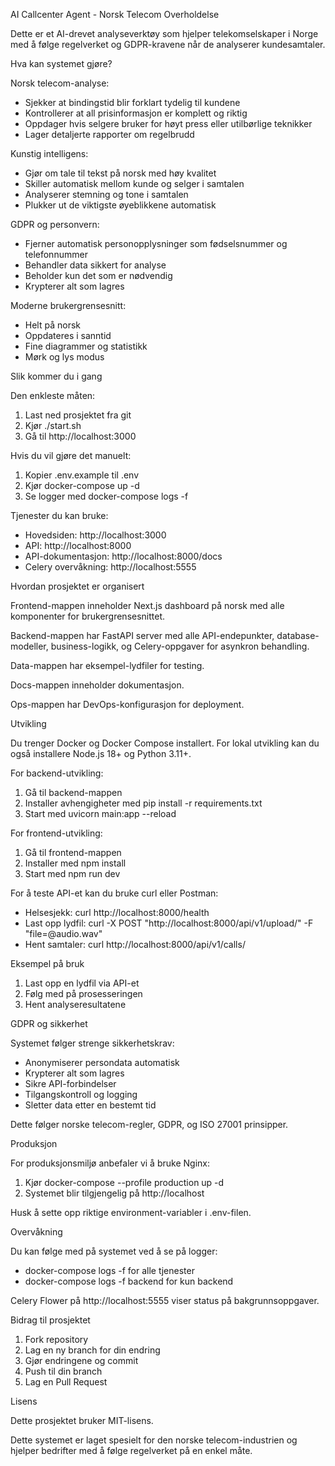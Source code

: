 AI Callcenter Agent - Norsk Telecom Overholdelse

Dette er et AI-drevet analyseverktøy som hjelper telekomselskaper i Norge med å følge regelverket og GDPR-kravene når de analyserer kundesamtaler.

Hva kan systemet gjøre?

Norsk telecom-analyse:
- Sjekker at bindingstid blir forklart tydelig til kundene
- Kontrollerer at all prisinformasjon er komplett og riktig
- Oppdager hvis selgere bruker for høyt press eller utilbørlige teknikker
- Lager detaljerte rapporter om regelbrudd

Kunstig intelligens:
- Gjør om tale til tekst på norsk med høy kvalitet
- Skiller automatisk mellom kunde og selger i samtalen
- Analyserer stemning og tone i samtalen
- Plukker ut de viktigste øyeblikkene automatisk

GDPR og personvern:
- Fjerner automatisk personopplysninger som fødselsnummer og telefonnummer
- Behandler data sikkert for analyse
- Beholder kun det som er nødvendig
- Krypterer alt som lagres

Moderne brukergrensesnitt:
- Helt på norsk
- Oppdateres i sanntid
- Fine diagrammer og statistikk
- Mørk og lys modus

Slik kommer du i gang

Den enkleste måten:
1. Last ned prosjektet fra git
2. Kjør ./start.sh
3. Gå til http://localhost:3000

Hvis du vil gjøre det manuelt:
1. Kopier .env.example til .env
2. Kjør docker-compose up -d
3. Se logger med docker-compose logs -f

Tjenester du kan bruke:
- Hovedsiden: http://localhost:3000
- API: http://localhost:8000
- API-dokumentasjon: http://localhost:8000/docs
- Celery overvåkning: http://localhost:5555

Hvordan prosjektet er organisert

Frontend-mappen inneholder Next.js dashboard på norsk med alle komponenter for brukergrensesnittet.

Backend-mappen har FastAPI server med alle API-endepunkter, database-modeller, business-logikk, og Celery-oppgaver for asynkron behandling.

Data-mappen har eksempel-lydfiler for testing.

Docs-mappen inneholder dokumentasjon.

Ops-mappen har DevOps-konfigurasjon for deployment.

Utvikling

Du trenger Docker og Docker Compose installert. For lokal utvikling kan du også installere Node.js 18+ og Python 3.11+.

For backend-utvikling:
1. Gå til backend-mappen
2. Installer avhengigheter med pip install -r requirements.txt
3. Start med uvicorn main:app --reload

For frontend-utvikling:
1. Gå til frontend-mappen
2. Installer med npm install
3. Start med npm run dev

For å teste API-et kan du bruke curl eller Postman:
- Helsesjekk: curl http://localhost:8000/health
- Last opp lydfil: curl -X POST "http://localhost:8000/api/v1/upload/" -F "file=@audio.wav"
- Hent samtaler: curl http://localhost:8000/api/v1/calls/

Eksempel på bruk

1. Last opp en lydfil via API-et
2. Følg med på prosesseringen
3. Hent analyseresultatene

GDPR og sikkerhet

Systemet følger strenge sikkerhetskrav:
- Anonymiserer persondata automatisk
- Krypterer alt som lagres
- Sikre API-forbindelser
- Tilgangskontroll og logging
- Sletter data etter en bestemt tid

Dette følger norske telecom-regler, GDPR, og ISO 27001 prinsipper.

Produksjon

For produksjonsmiljø anbefaler vi å bruke Nginx:
1. Kjør docker-compose --profile production up -d
2. Systemet blir tilgjengelig på http://localhost

Husk å sette opp riktige environment-variabler i .env-filen.

Overvåkning

Du kan følge med på systemet ved å se på logger:
- docker-compose logs -f for alle tjenester
- docker-compose logs -f backend for kun backend

Celery Flower på http://localhost:5555 viser status på bakgrunnsoppgaver.

Bidrag til prosjektet

1. Fork repository
2. Lag en ny branch for din endring
3. Gjør endringene og commit
4. Push til din branch
5. Lag en Pull Request

Lisens

Dette prosjektet bruker MIT-lisens.

Dette systemet er laget spesielt for den norske telecom-industrien og hjelper bedrifter med å følge regelverket på en enkel måte.
